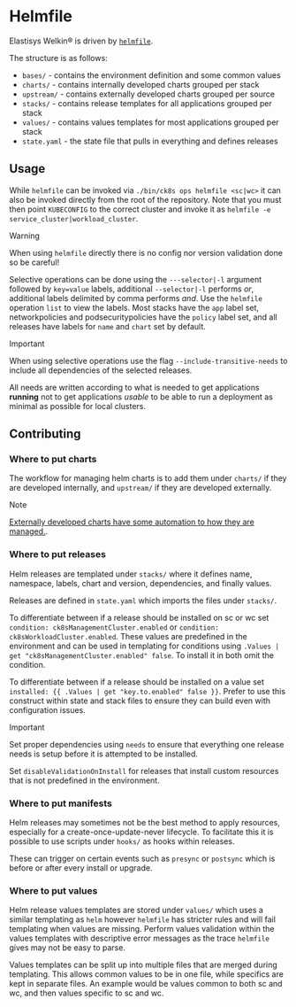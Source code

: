 # Helmfile

Elastisys Welkin® is driven by [`helmfile`](https://github.com/helmfile/helmfile).

The structure is as follows:

- `bases/` - contains the environment definition and some common values
- `charts/` - contains internally developed charts grouped per stack
- `upstream/` - contains externally developed charts grouped per source
- `stacks/` - contains release templates for all applications grouped per stack
- `values/` - contains values templates for most applications grouped per stack
- `state.yaml` - the state file that pulls in everything and defines releases

## Usage

While `helmfile` can be invoked via `./bin/ck8s ops helmfile <sc|wc>` it can also be invoked directly from the root of the repository.
Note that you must then point `KUBECONFIG` to the correct cluster and invoke it as `helmfile -e service_cluster|workload_cluster`.

> [!warning]
> When using `helmfile` directly there is no config nor version validation done so be careful!

Selective operations can be done using the `---selector|-l` argument followed by `key=value` labels, additional `--selector|-l` performs _or_, additional labels delimited by comma performs _and_.
Use the `helmfile` operation `list` to view the labels.
Most stacks have the `app` label set, networkpolicies and podsecuritypolicies have the `policy` label set, and all releases have labels for `name` and `chart` set by default.

> [!important]
> When using selective operations use the flag `--include-transitive-needs` to include all dependencies of the selected releases.

All needs are written according to what is needed to get applications **running** not to get applications _usable_ to be able to run a deployment as minimal as possible for local clusters.

## Contributing

### Where to put charts

The workflow for managing helm charts is to add them under `charts/` if they are developed internally, and `upstream/` if they are developed externally.

> [!note]
> [Externally developed charts have some automation to how they are managed.](upstream/).

### Where to put releases

Helm releases are templated under `stacks/` where it defines name, namespace, labels, chart and version, dependencies, and finally values.

Releases are defined in `state.yaml` which imports the files under `stacks/`.

To differentiate between if a release should be installed on sc or wc set `condition: ck8sManagementCluster.enabled` or `condition: ck8sWorkloadCluster.enabled`.
These values are predefined in the environment and can be used in templating for conditions using `.Values | get "ck8sManagementCluster.enabled" false`.
To install it in both omit the condition.

To differentiate between if a release should be installed on a value set `installed: {{ .Values | get "key.to.enabled" false }}`.
Prefer to use this construct within state and stack files to ensure they can build even with configuration issues.

> [!important]
> Set proper dependencies using `needs` to ensure that everything one release needs is setup before it is attempted to be installed.
>
> Set `disableValidationOnInstall` for releases that install custom resources that is not predefined in the environment.

### Where to put manifests

Helm releases may sometimes not be the best method to apply resources, especially for a create-once-update-never lifecycle.
To facilitate this it is possible to use scripts under `hooks/` as hooks within releases.

These can trigger on certain events such as `presync` or `postsync` which is before or after every install or upgrade.

### Where to put values

Helm release values templates are stored under `values/` which uses a similar templating as `helm` however `helmfile` has stricter rules and will fail templating when values are missing.
Perform values validation within the values templates with descriptive error messages as the trace `helmfile` gives may not be easy to parse.

Values templates can be split up into multiple files that are merged during templating.
This allows common values to be in one file, while specifics are kept in separate files.
An example would be values common to both sc and wc, and then values specific to sc and wc.
